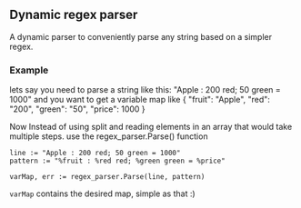 ## Dynamic regex parser 

A dynamic parser to conveniently parse any string based on a simpler regex.

### Example

lets say you need to parse a string like this: "Apple : 200 red; 50 green = 1000"
and you want to get a variable map like 
{
    "fruit": "Apple",
    "red": "200",
    "green": "50",
    "price": 1000
}

Now Instead of using split and reading elements in an array that would take multiple steps.
use the regex_parser.Parse() function

```
line := "Apple : 200 red; 50 green = 1000"
pattern := "%fruit : %red red; %green green = %price"

varMap, err := regex_parser.Parse(line, pattern)
```
`varMap` contains the desired map, simple as that :)